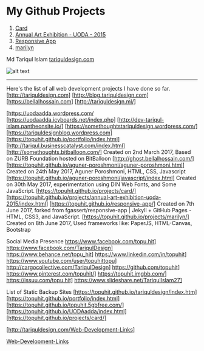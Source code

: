 # My Github Projects
1. [Card](https://topuhit.github.io/projects/card/)
2. [Annual Art Exhibition - UODA - 2015 ](https://topuhit.github.io/projects/annual-art-exhibition-uoda-2015/index.html)
3. [Responsive App](https://topuhit.github.io/responsive-app/)
4. [marilyn ](https://topuhit.github.io/projects/marilyn/)

Md Tariqul Islam
[tariquldesign.com ](http://tariquldesign.com)

![alt text](http://media.cargocollective.com/1/22/725716/headerimg/TA1.png "TariqulDesign")

---

Here's the list of all web development projects I have done so far.
[http://tariquldesign.com]
[http://blog.tariquldesign.com]
[https://bellalhossain.com]
[http://tariquldesign.ml/]


[https://uodaadda.wordpress.com/
[https://uodaadda.icyboards.net/index.php]
[http://dev-tariqul-islam.pantheonsite.io/]
[https://somethoughtstariquldesign.wordpress.com/]
[https://tariquldesignblog.wordpress.com]
[https://topuhit.github.io/portfolio/index.html]
[http://tariqul.businesscatalyst.com/index.html]
[http://somethoughts.bitballoon.com/]
Created on 2nd March 2017, Based on ZURB Foundation hosted on BitBalloon
[http://ghost.bellalhossain.com/]
[https://topuhit.github.io/aguner-poroshmoni/aguner-poroshmoni.html]
Created on 24th May 2017, Aguner Poroshmoni, HTML, CSS, Javascript
[https://topuhit.github.io/aguner-poroshmoni/javascript/index.html]
Created on 30th May 2017, experimentation using DIN Web Fonts, and Some JavaScript.
[https://topuhit.github.io/projects/card/]
[https://topuhit.github.io/projects/annual-art-exhibition-uoda-2015/index.html]
[https://topuhit.github.io/responsive-app/]
Created on 7th June 2017, forked from fgassert/responsive-app | Jekyll + GitHub Pages - HTML, CSS3, and JavaScript.
[https://topuhit.github.io/projects/marilyn/]
Created on 8th June 2017, Used frameworks like: PaperJS, HTML-Canvas, Bootstrap


Social Media Presence
https://www.facebook.com/topu.hit]
https://www.facebook.com/TariqulDesign]
https://www.behance.net/topu_hit]
https://www.linkedin.com/in/topuhit]
https://www.youtube.com/user/topuhittopu]
http://cargocollective.com/TariqulDesign]
https://github.com/topuhit]
https://www.pinterest.com/topuhit/]
https://topuhit.imgbb.com/]
https://issuu.com/topu.hit]
https://www.slideshare.net/TariqulIslam27]

List of Static Backup Sites
[https://topuhit.github.io/tariquldesign/index.htm]
[https://topuhit.github.io/portfolio/index.html]
[https://topuhit.github.io/topuhit.5gbfree.com/]
[https://topuhit.github.io/UODAadda/index.html]
[https://topuhit.github.io/projects/card/]


[http://tariquldesign.com/Web-Development-Links]

[Web-Development-Links ](http://tariquldesign.com/Web-Development-Links)